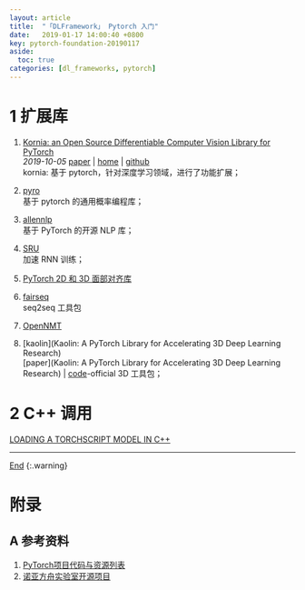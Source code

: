 ```yaml
---
layout: article
title:  "「DLFramework」 Pytorch 入门"
date:   2019-01-17 14:00:40 +0800
key: pytorch-foundation-20190117
aside:
  toc: true
categories: [dl_frameworks, pytorch]
---
```

<span id='head'></span>  

<!--more-->   

# 1 扩展库
1. [Kornia: an Open Source Differentiable Computer Vision Library for PyTorch](http://cn.arxiv.org/abs/1910.02190)    
*2019-10-05* [paper](https://arxiv.org/abs/1910.02190) | [home](https://arraiyopensource.github.io/) | [github](https://github.com/arraiyopensource/kornia)        
kornia: 基于 pytorch，针对深度学习领域，进行了功能扩展；    

1. [pyro](http://pyro.ai/)     
基于 pytorch 的通用概率编程库；

1. [allennlp](https://github.com/allenai/allennlp)     
基于 PyTorch 的开源 NLP 库；   

1. [SRU](https://github.com/asappresearch/sru)     
加速 RNN 训练；    

1. [PyTorch 2D 和 3D 面部对齐库](https://github.com/1adrianb/face-alignment)     

1. [fairseq](https://github.com/pytorch/fairseq)       
seq2seq 工具包    

1. [OpenNMT](https://github.com/OpenNMT/OpenNMT-py)    

1. [kaolin](Kaolin: A PyTorch Library for Accelerating 3D Deep Learning Research)     
[paper](Kaolin: A PyTorch Library for Accelerating 3D Deep Learning Research) | [code](https://github.com/NVIDIAGameWorks/kaolin/)-official
3D 工具包；   

# 2 C++ 调用
[LOADING A TORCHSCRIPT MODEL IN C++](https://pytorch.org/tutorials/advanced/cpp_export.html)    


-------------------  
[End](#head)
{:.warning}  


# 附录
## A 参考资料
1. [PyTorch项目代码与资源列表](https://zhuanlan.zhihu.com/p/28475866)    
1. [诺亚方舟实验室开源项目](https://zhuanlan.zhihu.com/p/82258281)      
